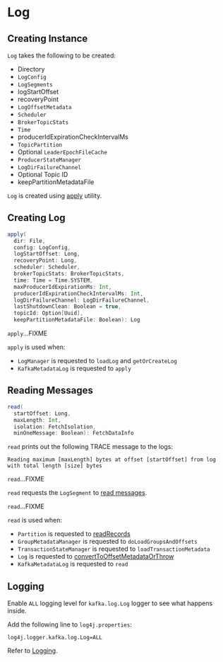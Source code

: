 # Log

## Creating Instance

`Log` takes the following to be created:

* <span id="_dir"> Directory
* <span id="config"> `LogConfig`
* <span id="segments"> `LogSegments`
* <span id="logStartOffset"> logStartOffset
* <span id="recoveryPoint"> recoveryPoint
* <span id="nextOffsetMetadata"> `LogOffsetMetadata`
* <span id="scheduler"> `Scheduler`
* <span id="brokerTopicStats"> `BrokerTopicStats`
* <span id="time"> `Time`
* <span id="producerIdExpirationCheckIntervalMs"> producerIdExpirationCheckIntervalMs
* <span id="topicPartition"> `TopicPartition`
* <span id="leaderEpochCache"> Optional `LeaderEpochFileCache`
* <span id="producerStateManager"> `ProducerStateManager`
* <span id="logDirFailureChannel"> `LogDirFailureChannel`
* <span id="_topicId"> Optional Topic ID
* <span id="keepPartitionMetadataFile"> keepPartitionMetadataFile

`Log` is created using [apply](#apply) utility.

## <span id="apply"> Creating Log

```scala
apply(
  dir: File,
  config: LogConfig,
  logStartOffset: Long,
  recoveryPoint: Long,
  scheduler: Scheduler,
  brokerTopicStats: BrokerTopicStats,
  time: Time = Time.SYSTEM,
  maxProducerIdExpirationMs: Int,
  producerIdExpirationCheckIntervalMs: Int,
  logDirFailureChannel: LogDirFailureChannel,
  lastShutdownClean: Boolean = true,
  topicId: Option[Uuid],
  keepPartitionMetadataFile: Boolean): Log
```

`apply`...FIXME

`apply` is used when:

* `LogManager` is requested to `loadLog` and `getOrCreateLog`
* `KafkaMetadataLog` is requested to `apply`

## <span id="read"> Reading Messages

```scala
read(
  startOffset: Long,
  maxLength: Int,
  isolation: FetchIsolation,
  minOneMessage: Boolean): FetchDataInfo
```

`read` prints out the following TRACE message to the logs:

```text
Reading maximum [maxLength] bytes at offset [startOffset] from log with total length [size] bytes
```

`read`...FIXME

`read` requests the `LogSegment` to [read messages](LogSegment.md#read).

`read`...FIXME

`read` is used when:

* `Partition` is requested to [readRecords](Partition.md#readRecords)
* `GroupMetadataManager` is requested to `doLoadGroupsAndOffsets`
* `TransactionStateManager` is requested to `loadTransactionMetadata`
* `Log` is requested to [convertToOffsetMetadataOrThrow](#convertToOffsetMetadataOrThrow)
* `KafkaMetadataLog` is requested to `read`

## Logging

Enable `ALL` logging level for `kafka.log.Log` logger to see what happens inside.

Add the following line to `log4j.properties`:

```text
log4j.logger.kafka.log.Log=ALL
```

Refer to [Logging](logging.md).

